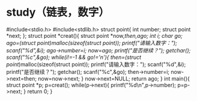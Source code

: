 # study（链表，数字）
#include<stdio.h>
#include<stdlib.h>
struct point{
	int number;
	struct point *next;
};
struct point *creat(){
	struct point *now,*then,*ago;
	int i;
	char go;
	ago=(struct point*)malloc(sizeof(struct point));
	printf("请输入数字：");
	scanf("%d",&i);
	ago->number=i;
	now=ago;
	printf("是否继续？");
	getchar();
	scanf("%c",&go);
	while(i!=-1 && go!='n'){
		then=(struct point*)malloc(sizeof(struct point));
		printf("请输入数字："); 
		scanf("%d",&i);
		printf("是否继续？");
		getchar();
		scanf("%c",&go);
		then->number=i;
		now->next=then; 
		now=now->next;
	}
	now->next=NULL;
	return ago;
}
int main(){
	struct point *p;
	p=creat();
	while(p->next){
		printf("%d\n",p->number);
		p=p->next;
	}
	return 0;
}
